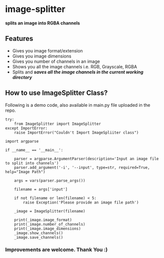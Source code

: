 # image-splitter

**splits an image into RGBA channels**

## Features

* Gives you image format/extension
* Gives you image dimensions
* Gives you number of channels in an image
* Shows you all the image channels i.e. RGB, Grayscale, RGBA
* Splits and _**saves all the image channels in the current working directory**_

## How to use ImageSplitter Class?

Following is a demo code, also available in main.py file uploaded in the repo.

```
try:
    from ImageSplitter import ImageSplitter
except ImportError:
    raise ImportError("Couldn't Import ImageSpliiter class")

import argparse

if __name__ == '__main__':
    
    parser = argparse.ArgumentParser(description='Input an image file to split into channels')
    parser.add_argument('-i', '--input', type=str, required=True, help="Image Path")

    args = vars(parser.parse_args())

    filename = args['input']

    if not filename or len(filename) < 5:
        raise Exception('Please provide an image file path')

    _image = ImageSplitter(filename)
    
    print(_image.image_format)
    print(_image.number_of_channels)
    print(_image.image_dimensions)
    _image.show_channels()
    _image.save_channels()
```

### Improvements are welcome. Thank You :)
